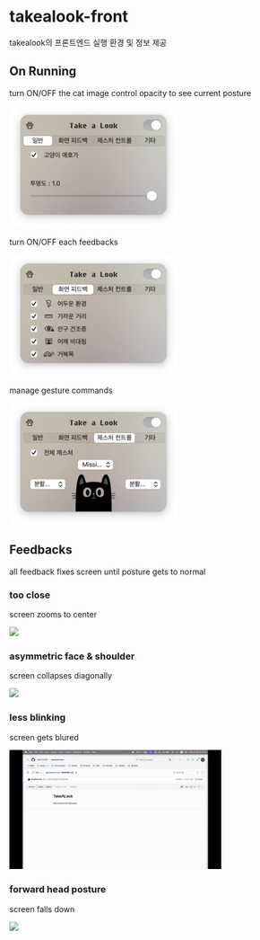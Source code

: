 # takealook-front

takealook의 프론트엔드 실행 환경 및 정보 제공

## On Running

turn ON/OFF the cat image
control opacity to see current posture

<img src="README_IMAGES/screen1.png" width="300"/>

turn ON/OFF each feedbacks

<img src="README_IMAGES/screen2.png" width="300"/>

manage gesture commands

<img src="README_IMAGES/screen3.png" width="300"/>

## Feedbacks
all feedback fixes screen until posture gets to normal

### too close
screen zooms to center

<img src="README_IMAGES/close.gif" width="75%"/>

### asymmetric face & shoulder
screen collapses diagonally

<img src="README_IMAGES/shoulder.gif" width="75%"/>

### less blinking
screen gets blured

<img src="README_IMAGES/blink.gif" width="75%"/>

### forward head posture
screen falls down

<img src="README_IMAGES/turtle.gif" width="75%"/>
